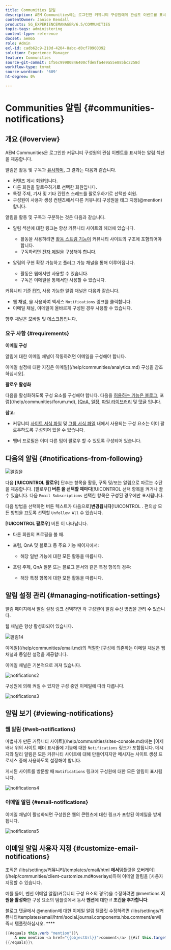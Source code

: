 ```yaml
---
title: Communities 알림
description: AEM Communities에는 로그인한 커뮤니티 구성원에게 관심도 이벤트를 표시하는 알림이 있습니다
contentOwner: Janice Kendall
products: SG_EXPERIENCEMANAGER/6.5/COMMUNITIES
topic-tags: administering
content-type: reference
docset: aem65
role: Admin
exl-id: cadb62c9-210d-4204-8abc-d0cf70960392
solution: Experience Manager
feature: Communities
source-git-commit: 1f56c99980846400cfde8fa4e9a55e885bc2258d
workflow-type: tm+mt
source-wordcount: '609'
ht-degree: 0%

---
```


# Communities 알림 {#communities-notifications}

## 개요 {#overview}

AEM Communities은 로그인한 커뮤니티 구성원의 관심 이벤트를 표시하는 알림 섹션을 제공합니다.

알림은 활동 및 구독과 [유사하며,](/help/communities/subscriptions.md) 그 결과는 다음과 같습니다.[](/help/communities/essentials-activities.md)

* 컨텐츠 게시 회원입니다.
* 다른 회원을 팔로우하기로 선택한 회원입니다.
* 특정 주제, 기사 및 기타 컨텐츠 스레드를 팔로우하기로 선택한 회원.
* 구성원이 사용자 생성 컨텐츠에서 다른 커뮤니티 구성원을 태그 지정(@mention)합니다.

알림을 활동 및 구독과 구분하는 것은 다음과 같습니다.

* 알림 섹션에 대한 링크는 항상 커뮤니티 사이트의 헤더에 있습니다.

   * 활동을 사용하려면 [활동 스트림 기능이](/help/communities/functions.md#activity-stream-function) 커뮤니티 사이트의 구조에 포함되어야 합니다.
   * 구독하려면 [전자 메일을](/help/communities/email.md) 구성해야 합니다.

* 알림의 구현 확장 가능하고 플러그 가능 채널을 통해 이루어집니다.

   * 활동은 웹에서만 사용할 수 있습니다.
   * 구독은 이메일을 통해서만 사용할 수 있습니다.

커뮤니티 기준 [FP1](/help/communities/deploy-communities.md#latestfeaturepack), 사용 가능한 알림 채널은 다음과 같습니다.

* 웹 채널, 을 사용하여 액세스 `Notifications` 링크를 클릭합니다.
* 이메일 채널, 이메일이 올바르게 구성된 경우 사용할 수 있습니다.

향후 채널은 모바일 및 데스크톱입니다.

### 요구 사항 {#requirements}

**이메일 구성**

알림에 대한 이메일 채널이 작동하려면 이메일을 구성해야 합니다.

이메일 설정에 대한 지침은 이메일](/help/communities/analytics.md) 구성을 참조하십시오[.

**팔로우 활성화**

다음을 활성화하도록 구성 요소를 구성해야 합니다. 다음을 [허용하는 기능은 블로그](/help/communities/blog-feature.md), 포럼](/help/communities/forum.md), [[QnA](/help/communities/working-with-qna.md), [일정](/help/communities/calendar.md), [파일 라이브러리](/help/communities/file-library.md) 및 [댓글](/help/communities/comments.md) 입니다.

**참고**:

* 커뮤니티 [사이트 서식 파일](/help/communities/sites.md) 및 [그룹 서식 파일](/help/communities/tools-groups.md) 내에서 사용되는 구성 요소는 이미 팔로우하도록 구성되어 있을 수 있습니다.

* 멤버 프로필은 이미 다른 밈이 팔로우 할 수 있도록 구성되어 있습니다.

## 다음의 알림 {#notifications-from-following}

![알림을](assets/notifications.png)

다음 **[!UICONTROL 팔로우]** 단추는 항목을 활동, 구독 및/또는 알림으로 따르는 수단을 제공합니다. [팔로우&#x200B;]**] 버튼 을 선택할 때마다**[!UICONTROL &#x200B;선택 항목을 켜거나 끌 수 있습니다. 다음 `Email Subscriptions` 선택한 항목은 구성된 경우에만 표시됩니다.

다음 방법을 선택하면 버튼 텍스트가 다음으로&#x200B;]**변경됩니다**[!UICONTROL . 편의상 모든 방법을 끄도록 선택할 `Unfollow All` 수 있습니다.

**[!UICONTROL 팔로우]** 버튼 이 나타납니다.

* 다른 회원의 프로필을 볼 때.
* 포럼, QnA 및 블로그 등 주요 기능 페이지에서:

   * 해당 일반 기능에 대한 모든 활동을 따릅니다.

* 포럼 주제, QnA 질문 또는 블로그 문서와 같은 특정 항목의 경우:

   * 해당 특정 항목에 대한 모든 활동을 따릅니다.

## 알림 설정 관리 {#managing-notification-settings}

알림 페이지에서 알림 설정 링크 선택하면 각 구성원이 알림 수신 방법을 관리 수 있습니다.

웹 채널은 항상 활성화되어 있습니다.

![알림14](assets/notifications1.png)

이메일](/help/communities/email.md)의 적절한 [구성에 의존하는 이메일 채널은 웹 채널과 동일한 설정을 제공합니다.

이메일 채널은 기본적으로 꺼져 있습니다.

![notifications2](assets/notifications2.png)

구성원에 의해 켜질 수 있지만 구성 중인 이메일에 따라 다릅니다.

![notifications3](assets/notifications3.png)

## 알림 보기 {#viewing-notifications}

### 웹 알림 {#web-notifications}

마법사가 만든 커뮤니티 사이트](/help/communities/sites-console.md)에는 [이제 배너 위의 사이트 헤더 표시줄에 기능에 대한 `Notifications` 링크가 포함됩니다. 메시지와 달리 알림은 모든 커뮤니티 사이트에 대해 만들어지지만 메시지는 사이트 생성 프로세스 중에 사용하도록 설정해야 합니다.

게시된 사이트를 방문할 때 `Notifications` 링크에 구성원에 대한 모든 알림이 표시됩니다.

![notifications4](assets/notifications4.png)

### 이메일 알림 {#email-notifications}

이메일 채널이 활성화되면 구성원은 웹의 콘텐츠에 대한 링크가 포함된 이메일을 받게 됩니다.

![notifications5](assets/notifications5.png)

## 이메일 알림 사용자 지정 {#customize-email-notifications}

조직은 /libs/settings/커뮤니티/templates/email/html **에서**&#x200B;템플릿을 오버레이](/help/communities/client-customize.md#overlays)하여 이메일 알림을 [사용자 지정할 수 있습니다.

예를 들어, 멘션 이메일 알림(커뮤니티 구성 요소의 경우)을 수정하려면 @mentions **지원을 활성화**&#x200B;한 구성 요소의 템플릿에서 동사 **멘션**&#x200B;에 대한 if **조건을 추가합니다**.

블로그 댓글에서 @mention에 대한 이메일 알림 템플릿 수정하려면 /libs/settings/커뮤니티/templates/email/html/social.journal.components.hbs.comment/en에 즉시 템플릿하십시오. ****

```java
{{#equals this.verb "mention"}}\
    A new mention <a href="{{objectUrl}}">comment</a> {{#if this.target.properties.[jcr:title]}}to the article "{{{target.displayName}}}" {{/if}}was added by {{{user.name}}} on {{dateUtil this.published format="EEE, d MMM yyyy HH:mm:ss z"}}.\n \
{{/equals}}\
```
